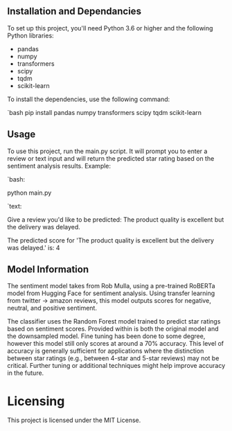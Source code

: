 ## Installation and Dependancies

To set up this project, you'll need Python 3.6 or higher and the following Python libraries:

- pandas
- numpy
- transformers
- scipy
- tqdm
- scikit-learn

To install the dependencies, use the following command:

`bash
pip install pandas numpy transformers scipy tqdm scikit-learn


## Usage
To use this project, run the main.py script. It will prompt you to enter a review or text input and will return the predicted star rating based on the sentiment analysis results.
Example:

`bash:

python main.py

`text:

Give a review you'd like to be predicted:
The product quality is excellent but the delivery was delayed.

The predicted score for 'The product quality is excellent but the delivery was delayed.' is: 4



## Model Information
The sentiment model takes from Rob Mulla, using a pre-trained RoBERTa model from Hugging Face for sentiment analysis. 
Using transfer learning from twitter -> amazon reviews, this model outputs scores for negative, neutral, and positive sentiment. 

The classifier uses the Random Forest model trained to predict star ratings based on sentiment scores.
Provided within is both the original model and the downsampled model.
Fine tuning has been done to some degree, however this model still only scores at around a 70% accuracy.
This level of accuracy is generally sufficient for applications where the distinction between star ratings (e.g., between 4-star and 5-star reviews) may not be critical. 
Further tuning or additional techniques might help improve accuracy in the future.



# Licensing 
This project is licensed under the MIT License.

